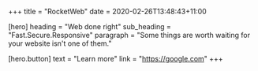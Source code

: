 +++
title = "RocketWeb"
date = 2020-02-26T13:48:43+11:00


[hero]
heading = "Web done right"
sub_heading = "Fast.Secure.Responsive"
paragraph = "Some things are worth waiting for your website isn't one of them."

[hero.button]
text = "Learn more"
link = "https://google.com"
+++

